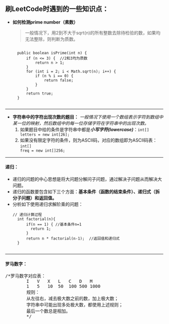 ## 刷LeetCode时遇到的一些知识点：

* <strong>如何检测prime number（素数）</strong>
	
	> 一般情况下，用2到不大于sqrt(n)的所有整数去除待检验的数，如果均无法整除，则判断为质数。
	<pre><code>
	public boolean isPrime(int n) {
		if (n <= 3) {  //2和3均为质数
			return n > 1;
		}
		for (int i = 2; i < Math.sqrt(n); i++) {
			if (n % i == 0) {
				return false;
			}
		}
		return true;
	}
	</code></pre>

***	
* <strong>字符串中的字符出现次数的题目：</strong>
<em>一般情况下使用一个数组表示字符到数组中某一位的映射，然后数组中的每一位存储字符在字符串中的出现次数。</em></br>
	1. 如果题目中给的条件是字符串中都是<strong><em>小写字符(lowercase)</em></strong>：<code>int[] letters = new int[26];</code>
	2. 如果没有限定字符的条件，则为ASCII码，对应的数组即为ASCII码表：<code>int[] freq = new int[]256;</code>

***
#### 递归：
* 递归的问题的中心思想是将大问题分解问子问题，通过解决子问题从而解决大问题。
* 递归的函数要包含如下三个方面：<strong>基本条件（函数的结束条件）、递归式（拆分子问题）和返回值。</strong>
* 分析如下使用递归求解阶乘的问题：
	<pre><code>// 递归计算过程
	int factorial(n){
     	if(n == 1) { //基本条件n=1
          return 1;
    	}
     	return n * factorial(n-1);  //返回值和递归式 
	}
	</code></pre>
	
***
#### 罗马数字：
<pre>/*罗马数字对应表：
        I   V   X   L   C   D   M
        1   5   10  50  100 500 1000
        规则：
        从左往右，减去极大数之前的数，加上极大数；
        字符串中可能出现多处极大数，都使用上述规则；
        最后一个数总是相加。
        */</pre>